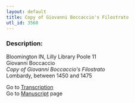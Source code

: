 ```yaml
---
layout: default
title: Copy of Giovanni Boccaccio's Filostrato
utl_id: 3560
---
```


###  Description:

Bloomington IN, Lilly Library Poole 11<br>
Giovanni Boccaccio<br>
_Copy of Giovanni Boccaccio's Filostrato_<br>
Lombardy, between 1450 and 1475

Go to [Transcription](https://centerfordigitalhumanities.github.io/Newberry-Italian-paleography/transcriptions/318)<br>
Go to [Manuscript](https://centerfordigitalhumanities.github.io/Newberry-Italian-paleography/www/record.html?id=318) page <br>
